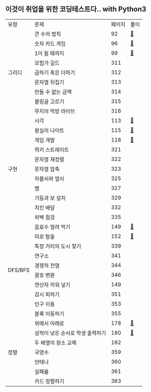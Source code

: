 ## 이것이 취업을 위한 코딩테스트다.. with Python3
<div align="center">
    <table>
        <tr>
            <td>유형</td>
            <td>문제</td>
            <td>페이지</td>
            <td>풀이</td>
        </tr>
        <tr>
            <td rowspan="9">그리디</td>
            <td>큰 수의 법칙</td>
            <td>92</td>
            <td><a href="https://github.com/sieukim/algorithms-python/blob/master/[1] Greedy/ex01.py">🔗</a></td>
        </tr>
        <tr>
            <td>숫자 카드 게임</td>
            <td>96</td>
            <td><a href="https://github.com/sieukim/algorithms-python/blob/master/[1] Greedy/ex02.py">🔗</a></td>
        </tr>
        <tr>
            <td>1이 될 때까지</td>
            <td>99</td>
            <td><a href="https://github.com/sieukim/algorithms-python/blob/master/[1] Greedy/ex03.py">🔗</a></td>
        </tr>
        <tr>
            <td>모험가 길드</td>
            <td>311</td>
            <td></td>
        </tr>
        <tr>
            <td>곱하기 혹은 더하기</td>
            <td>312</td>
            <td></td>
        </tr>
        <tr>
            <td>문자열 뒤집기</td>
            <td>313</td>
            <td></td>
        </tr>
        <tr>
            <td>만들 수 없는 금액</td>
            <td>314</td>
            <td></td>
        </tr>
        <tr>
            <td>볼링골 고르기</td>
            <td>315</td>
            <td></td>
        </tr>
        <tr>
            <td>무지의 먹방 라이브</td>
            <td>316</td>
            <td></td>
        </tr>
        <tr>
            <td rowspan="11">구현</td>
            <td>시각</td>
            <td>113</td>
            <td><a href="https://github.com/sieukim/algorithms-python/blob/master/[2] Implement/ex01.py">🔗</a></td>
        </tr>
        <tr>
            <td>왕실의 나이트</td>
            <td>115</td>
            <td><a href="https://github.com/sieukim/algorithms-python/blob/master/[2] Implement/ex02.py">🔗</a></td>
        </tr>
        <tr>
            <td>게임 개발</td>
            <td>118</td>
            <td><a href="https://github.com/sieukim/algorithms-python/blob/master/[2] Implement/ex03.py">🔗</a></td>
        </tr>
        <tr>
            <td>럭키 스트레이트</td>
            <td>321</td>
            <td></td>
        </tr>
        <tr>
            <td>문자열 재정렬</td>
            <td>322</td>
            <td></td>
        </tr>
        <tr>
            <td>문자열 압축</td>
            <td>323</td>
            <td></td>
        </tr>
        <tr>
            <td>자물쇠와 열쇠</td>
            <td>325</td>
            <td></td>
        </tr>
        <tr>
            <td>뱀</td>
            <td>327</td>
            <td></td>
        </tr>
        <tr>
            <td>기둥과 보 설치</td>
            <td>329</td>
            <td></td>
        </tr>
        <tr>
            <td>치킨 배달</td>
            <td>332</td>
            <td></td>
        </tr>
       <tr>
            <td>외벽 점검</td>
            <td>335</td>
            <td></td>
        </tr>
        <tr>
            <td rowspan="10">DFS/BFS</td>
            <td>음료수 얼려 먹기</td>
            <td>149</td>
            <td><a href="https://github.com/sieukim/algorithms-python/blob/master/[3] DFS&BFS/ex01.py">🔗</a></td>
        </tr>
        <tr>
            <td>미로 탈출</td>
            <td>152</td>
            <td><a href="https://github.com/sieukim/algorithms-python/blob/master/[3] DFS&BFS/ex02.py">🔗</a></td>
        </tr>
        <tr>
            <td>특정 거리의 도시 찾기</td>
            <td>339</td>
            <td></td>
        </tr>
        <tr>
            <td>연구소</td>
            <td>341</td>
            <td></td>
        </tr>
        <tr>
            <td>경쟁적 전염</td>
            <td>344</td>
            <td></td>
        </tr>
        <tr>
            <td>괄호 변환</td>
            <td>346</td>
            <td></td>
        </tr>
        <tr>
            <td>연산자 끼워 넣기</td>
            <td>149</td>
            <td></td>
        </tr>
        <tr>
            <td>감시 피하기</td>
            <td>351</td>
            <td></td>
        </tr>
        <tr>
            <td>인구 이동</td>
            <td>353</td>
            <td></td>
        </tr>
        <tr>
            <td>블록 이동하기</td>
            <td>355</td>
            <td></td>
        </tr>
        <tr>
            <td rowspan="7">정렬</td>
            <td>위에서 아래로</td>
            <td>178</td>
            <td><a href="https://github.com/sieukim/algorithms-python/blob/master/[4] Sort/ex01.py">🔗</a></td>
        </tr>
        <tr>
            <td>성적이 낮은 순서로 학생 출력하기</td>
            <td>180</td>
            <td><a href="https://github.com/sieukim/algorithms-python/blob/master/[4] Sort/ex02.py">🔗</a></td>
        </tr>
        <tr>
            <td>두 배열의 원소 교체</td>
            <td>182</td>
            <td></td>
        </tr>
        <tr>
            <td>국영수</td>
            <td>359</td>
            <td></td>
        </tr>
        <tr>
            <td>안테나</td>
            <td>360</td>
            <td></td>
        </tr>
        <tr>
            <td>실패율</td>
            <td>361</td>
            <td></td>
        </tr>
        <tr>
            <td>카드 정렬하기</td>
            <td>363</td>
            <td></td>
        </tr>
    </table>
</div>